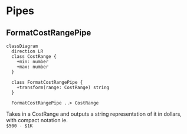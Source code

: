 # Pipes

## FormatCostRangePipe

```mermaid
classDiagram
  direction LR
  class CostRange {
    +min: number
    +max: number
  }

  class FormatCostRangePipe {
    +transform(range: CostRange) string
  }

  FormatCostRangePipe ..> CostRange
```

Takes in a CostRange and outputs a string representation of it in dollars, with compact notation ie.  
`$500 - $1K`